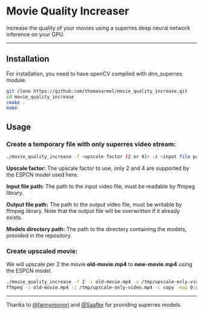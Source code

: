 # Movie Quality Increaser


Increase the quality of your movies using a superres deep neural network inference on your GPU.

---

## Installation

For installation, you need to have openCV compiled with dnn_superres module.

```bash
git clone https://github.com/thomasarmel/movie_quality_increase.git
cd movie_quality_increase
cmake .
make
```

## Usage

### Create a temporary file with only superres video stream: 

```bash
./movie_quality_increase -f <upscale factor (2 or 4)> -i <input file path> -o <output file path> -m <models directory path>
```

**Upscale factor:** The upscale factor to use, only 2 and 4 are supported by the ESPCN model used here.

**Input file path:** The path to the input video file, must be readable by ffmpeg library.

**Output file path:** The path to the output video file, must be writable by ffmpeg library. Note that the output file will be overwritten if it already exists.

**Models directory path:** The path to the directory containing the models, provided in the repository.


### Create upscaled movie:

We will upscale per 2 the movie **old-movie.mp4** to **new-movie.mp4** using the ESPCN model.

```bash
./movie_quality_increase -f 2 -i old-movie.mp4 -o /tmp/upscale-only-video.mp4 -m ./models
ffmpeg -i old-movie.mp4 -i /tmp/upscale-only-video.mp4 -c copy -map 0:a? -map 1:v -map 0:s? -shortest new-movie.mp4
```

---

Thanks to [@fannymonori](https://github.com/fannymonori/) and
[@Saafke](https://github.com/Saafke/) for providing superres models.